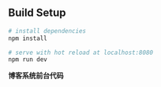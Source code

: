 

## Build Setup

``` bash
# install dependencies
npm install

# serve with hot reload at localhost:8080
npm run dev


```
**博客系统前台代码**
